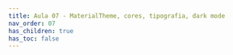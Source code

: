 ```yaml
---
title: Aula 07 - MaterialTheme, cores, tipografia, dark mode
nav_order: 07
has_children: true
has_toc: false
---
```

